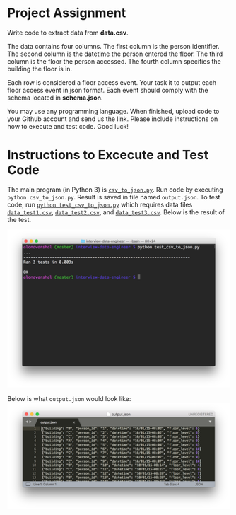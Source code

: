 # Project Assignment

Write code to extract data from **data.csv**.

The data contains four columns. The first column is the person identifier. The second column is the datetime the person entered the floor. The third column is the floor the person accessed. The fourth column specifies the building the floor is in.

Each row is considered a floor access event. Your task it to output each floor access event in json format. Each event should comply with the schema located in **schema.json**.

You may use any programming language. When finished, upload code to your Github account and send us the link. Please include instructions on how to execute and test code. Good luck!


# Instructions to Excecute and Test Code

The main program (in Python 3) is [`csv_to_json.py`](csv_to_json.py). Run code by executing `python csv_to_json.py`. Result is saved in file named `output.json`. To test code, run [`python test_csv_to_json.py`](test_csv_to_json.py) which requires data files [`data_test1.csv`](data_test1.csv), [`data_test2.csv`](data_test2.csv), and [`data_test3.csv`](data_test3.csv). Below is the result of the test.

![](test_result.png)


Below is what `output.json` would look like:
![](output.png)
